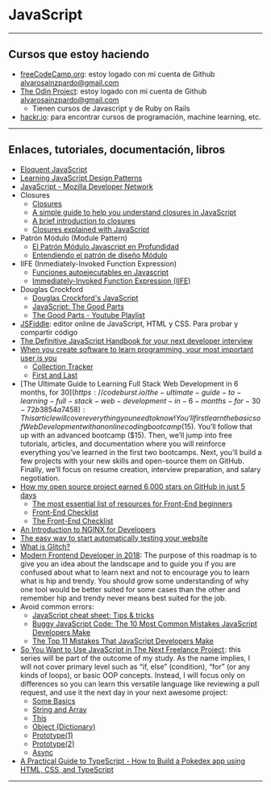 # JavaScript

---

## Cursos que estoy haciendo

* [freeCodeCamp.org](https://www.freecodecamp.org/): estoy logado con mi cuenta de Github alvarosainzpardo@gmail.com
* [The Odin Project](https://www.theodinproject.com/): estoy logado con mi cuenta de Github alvarosainzpardo@gmail.com
    * Tienen cursos de Javascript y de Ruby on Rails
* [hackr.io](https://hackr.io/): para encontrar cursos de programación, machine learning, etc.

---

## Enlaces, tutoriales, documentación, libros

* [Eloquent JavaScript](http://eloquentjavascript.net/)
* [Learning JavaScript Design Patterns](https://addyosmani.com/resources/essentialjsdesignpatterns/book/)
* [JavaScript - Mozilla Developer Network](https://developer.mozilla.org/en-US/docs/Web/JavaScript)
* Closures
    * [Closures](https://developer.mozilla.org/en-US/docs/Web/JavaScript/Closures)
    * [A simple guide to help you understand closures in JavaScript](https://medium.com/free-code-camp/javascript-closures-simplified-d0d23fa06ba4)
    * [A brief introduction to closures](http://skilldrick.co.uk/2010/11/a-brief-introduction-to-closures/)
    * [Closures explained with JavaScript](http://skilldrick.co.uk/2011/04/closures-explained-with-javascript/)
* Patrón Módulo (Module Pattern)
    * [El Patrón Módulo Javascript en Profundidad](http://www.etnassoft.com/2011/04/11/el-patron-de-modulo-en-javascript-en-profundidad/)
    * [Entendiendo el patrón de diseño Módulo](http://www.enrique7mc.com/2016/02/entendiendo-el-patron-de-diseno-modulo/)
* IIFE (Inmediately-Invoked Function Expression)
    * [Funciones autoejecutables en Javascript](http://www.etnassoft.com/2011/03/14/funciones-autoejecutables-en-javascript/)
    * [Immediately-Invoked Function Expression (IIFE)](http://benalman.com/news/2010/11/immediately-invoked-function-expression/)
* Douglas Crockford
    * [Douglas Crockford's JavaScript](https://www.crockford.com/javascript/)
    * [JavaScript: The Good Parts](http://shop.oreilly.com/product/9780596517748.do)
    * [The Good Parts - Youtube Playlist](https://www.youtube.com/playlist?list=PLEzQf147-uEpvTa1bHDNlxUL2klHUMHJu)
* [JSFiddle](https://jsfiddle.net/): editor online de JavaScript, HTML y CSS. Para probar y compartir código
* [The Definitive JavaScript Handbook for your next developer interview](https://medium.freecodecamp.org/the-definitive-javascript-handbook-for-a-developer-interview-44ffc6aeb54e)
* [When you create software to learn programming, your most important user is you](https://medium.freecodecamp.org/when-you-create-software-to-learn-programming-your-most-important-user-is-you-c2e57cd5a75f)
    * [Collection Tracker](https://github.com/rafcollier/collectiontracker)
    * [First and Last](http://rogercollier.com/firstlastapp/)
* [The Ultimate Guide to Learning Full Stack Web Development in 6 months, for $30](https://codeburst.io/the-ultimate-guide-to-learning-full-stack-web-development-in-6-months-for-30-72b3854a7458): This article will cover everything you need to know! You’ll first learn the basics of Web Development with an online coding bootcamp ($15). You’ll follow that up with an advanced bootcamp ($15). Then, we’ll jump into free tutorials, articles, and documentation where you will reinforce everything you’ve learned in the first two bootcamps. Next, you’ll build a few projects with your new skills and open-source them on GitHub. Finally, we’ll focus on resume creation, interview preparation, and salary negotiation.
* [How my open source project earned 6,000 stars on GitHub in just 5 days](https://medium.freecodecamp.org/how-my-first-project-won-6000-stars-on-github-in-5-days-6340ec99829e)
    * [The most essential list of resources for Front-End beginners ](https://github.com/thedaviddias/Resources-Front-End-Beginner)
    * [Front-End Checklist](https://github.com/thedaviddias/Front-End-Checklist)
    * [The Front-End Checklist](https://frontendchecklist.io/)
* [An Introduction to NGINX for Developers](https://medium.freecodecamp.org/an-introduction-to-nginx-for-developers-62179b6a458f)
* [The easy way to start automatically testing your website](https://medium.freecodecamp.org/how-to-easily-start-automatically-testing-your-website-8629ea8df04a)
* [What is Glitch?](https://medium.com/glitch/what-is-glitch-90cd75e40277)
* [Modern Frontend Developer in 2018](https://medium.com/tech-tajawal/modern-frontend-developer-in-2018-4c2072fa2b9c): The purpose of this roadmap is to give you an idea about the landscape and to guide you if you are confused about what to learn next and not to encourage you to learn what is hip and trendy. You should grow some understanding of why one tool would be better suited for some cases than the other and remember hip and trendy never means best suited for the job.
* Avoid common errors:
    * [JavaScript cheat sheet: Tips & tricks](https://jaxenter.com/javascript-crib-notes-136893.html)
    * [Buggy JavaScript Code: The 10 Most Common Mistakes JavaScript Developers Make](https://www.toptal.com/javascript/10-most-common-javascript-mistakes)
    * [The Top 11 Mistakes That JavaScript Developers Make](https://www.airpair.com/javascript/posts/eleven-mistakes-developers-javascript)
* [So You Want to Use JavaScript in The Next Freelance Project ](https://codeburst.io/so-you-want-to-use-javascript-in-the-next-freelance-project-some-basics-470a3ca66cb2): this series will be part of the outcome of my study. As the name implies, I will not cover primary level such as “if, else” (condition), “for” (or any kinds of loops), or basic OOP concepts. Instead, I will focus only on differences so you can learn this versatile language like reviewing a pull request, and use it the next day in your next awesome project:
    * [Some Basics](https://codeburst.io/so-you-want-to-use-javascript-in-the-next-freelance-project-some-basics-470a3ca66cb2)
    * [String and Array](https://codeburst.io/holmeshe-so-you-want-to-use-javascript-in-the-next-freelance-project-string-and-array-46b0d6def50c)
    * [This](https://codeburst.io/so-you-want-to-use-javascript-in-the-next-freelance-project-this-d83be51378c4)
    * [Object (Dictionary)](https://codeburst.io/so-you-want-to-use-javascript-in-the-next-freelance-project-object-dictionary-a0980d906f3d)
    * [Prototype(1)](https://codeburst.io/so-you-want-to-use-javascript-in-the-next-freelance-project-prototype-1-1908b6d58652)
    * [Prototype(2)](https://codeburst.io/so-you-want-to-use-javascript-in-the-next-freelance-project-prototype-2-527167ce2857)
    * [Async](https://codeburst.io/so-you-want-to-use-javascript-in-the-next-freelance-project-async-6639e268caef)
* [A Practical Guide to TypeScript - How to Build a Pokedex app using HTML, CSS, and TypeScript](https://dev.to/ibrahima92/a-practical-guide-to-typescript-how-to-build-a-pokedex-app-using-html-css-and-typescript-4h7p)

---

